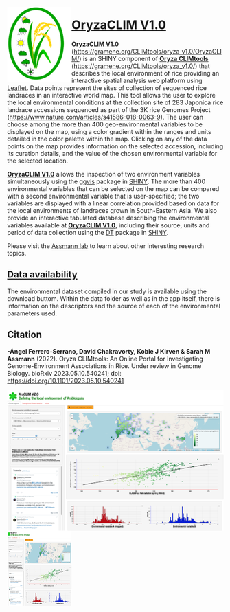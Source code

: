 [<img align="left" width="150" height="175" src="https://github.com/CLIMtools/OryzaCLIM/blob/main/www/OryzaCLIMlogo.png">](https://gramene.org/CLIMtools/oryza_v1.0/OryzaCLIM/ "OryzaCLIM")

# [OryzaCLIM V1.0](https://gramene.org/CLIMtools/oryza_v1.0/OryzaCLIM/ "OryzaCLIM V1.0")
[**OryzaCLIM V1.0**](https://gramene.org/CLIMtools/oryza_v1.0/OryzaCLIM/OryzaCLIM-V1//) (https://gramene.org/CLIMtools/oryza_v1.0/OryzaCLIM/) is an SHINY component of [**Oryza CLIMtools**](https://gramene.org/CLIMtools/oryza_v1.0/) (https://gramene.org/CLIMtools/oryza_v1.0/) that describes the local environment of rice providing an interactive spatial analysis web platform using [Leaflet](https://rstudio.github.io/leaflet/shiny.html). Data points represent the sites of collection of sequenced rice landraces in an interactive world map.  This tool allows the user to explore the local environmental conditions at the collection site of 283 Japonica rice landrace accessions sequenced as part of the 3K rice Genomes Project (https://www.nature.com/articles/s41586-018-0063-9). The user can choose among the more than 400 geo-environmental variables to be displayed on the map, using a color gradient within the ranges and units detailed in the color palette within the map. Clicking on any of the data points on the map provides information on the selected accession, including its curation details, and the value of the chosen environmental variable for the selected location.

[**OryzaCLIM V1.0**](https://gramene.org/CLIMtools/oryza_v1.0/OryzaCLIM/) allows  the inspection of two environment variables simultaneously using the [ggvis](https://ggvis.rstudio.com/interactivity.html) package in [SHINY](https://shiny.rstudio.com/). The more than 400 environmental variables that can be selected on the map can be compared with a second environmental variable that is user-specified; the two variables are displayed with a linear correlation provided based on data for the local environments of landraces grown in South-Eastern Asia. We also provide an interactive tabulated database describing the environmental variables available at [**OryzaCLIM V1.0**](https://gramene.org/CLIMtools/oryza_v1.0/OryzaCLIM/), including their source, units and period of data collection using the [DT](https://rstudio.github.io/DT/) package in [SHINY](https://shiny.rstudio.com/). 

Please visit the [Assmann lab](http://www.personal.psu.edu/sma3/) to learn about other interesting research topics.

## [Data availability](https://github.com/CLIMtools/AraCLIM-V2/tree/master/data)

The environmental dataset compiled in our study is available using the download buttom. Within the data folder as well as in the app itself, there is information on the descriptors and the source of each of the environmental parameters used. 

## Citation
**-Ángel Ferrero-Serrano, David Chakravorty, Kobie J Kirven & Sarah M Assmann** (2022). Oryza CLIMtools: An Online Portal for Investigating Genome-Environment Associations in Rice. Under review in Genome Biology. bioRxiv 2023.05.10.540241; doi: https://doi.org/10.1101/2023.05.10.540241

[<img align="left" src="https://github.com/CLIMtools/OryzaCLIM/blob/main/www/Screen_Shot.png">](https://gramene.org/CLIMtools/oryza_v1.0/OryzaCLIM/ "OryzaCLIM")

[<img align="left" width="150" height="175" src="https://github.com/CLIMtools/OryzaCLIM/blob/main/www/Screen_Shot.png">](https://gramene.org/CLIMtools/oryza_v1.0/OryzaCLIM/ "OryzaCLIM")
